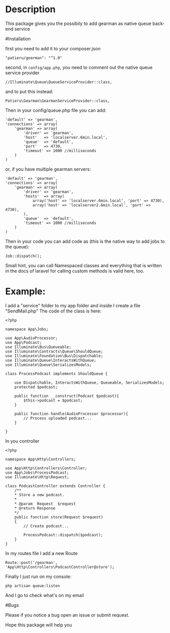 # Description

This package gives you the possibily to add gearman as native queue back-end service

#Installation

first you need to add it to your composer.json

    "patieru/gearman": "^1.0"

second, in `config/app.php`, you need to comment out the native queue service provider

    //Illuminate\Queue\QueueServiceProvider::class,

and to put this instead:

    Patieru\Gearman\GearmanServiceProvider::class,

Then in your config/queue.php file you can add:

    'default' => 'gearman',
    'connections' => array(
        'gearman' => array(
            'driver' => 'gearman',
            'host'   => 'localserver.6min.local',
            'queue'  => 'default',
            'port'   => 4730,
            'timeout' => 1000 //milliseconds
        )
    )

or, if you have multiple gearman servers:

    'default' => 'gearman',
    'connections' => array(
        'gearman' => array(
            'driver' => 'gearman',
            'hosts'  => array(
                array('host' => 'localserver.6min.local', 'port' => 4730),
                array('host' => 'localserver2.6min.local', 'port' => 4730),
            ),
            'queue'  => 'default',
            'timeout' => 1000 //milliseconds
        )
    )

Then in your code you can add code as (this is the native way to add jobs to the queue):

    Job::dispatch();

Small hint, you can call Namespaced classes and everything that is written in the docs of laravel for calling custom methods is valid here, too.


# Example:

I add a "service" folder to my app folder and inside I create a file "SendMail.php"
The code of the class is here:

    <?php

    namespace App\Jobs;

    use App\AudioProcessor;
    use App\Podcast;
    use Illuminate\Bus\Queueable;
    use Illuminate\Contracts\Queue\ShouldQueue;
    use Illuminate\Foundation\Bus\Dispatchable;
    use Illuminate\Queue\InteractsWithQueue;
    use Illuminate\Queue\SerializesModels;

    class ProcessPodcast implements ShouldQueue {

        use Dispatchable, InteractsWithQueue, Queueable, SerializesModels;
        protected $podcast;

        public function __construct(Podcast $podcast){
            $this->podcast = $podcast;
        }

        public function handle(AudioProcessor $processor){
            // Process uploaded podcast...
        }

    }

In you controller

    <?php

    namespace App\Http\Controllers;

    use App\Http\Controllers\Controller;
    use App\Jobs\ProcessPodcast;
    use Illuminate\Http\Request;

    class PodcastController extends Controller {
        /**
        * Store a new podcast.
        *
        * @param  Request  $request
        * @return Response
        */
        public function store(Request $request)
        {
            // Create podcast...

            ProcessPodcast::dispatch($podcast);
        }
    }


In my routes file I add a new Route


    Route::post('/gearman', 'App\Http\Controllers\PodcastController@store');

Finally I just run on my console:

    php artisan queue:listen

And I go to check what's on my email

#Bugs

Please if you notice a bug open an issue or submit request. 

Hope this package will help you
